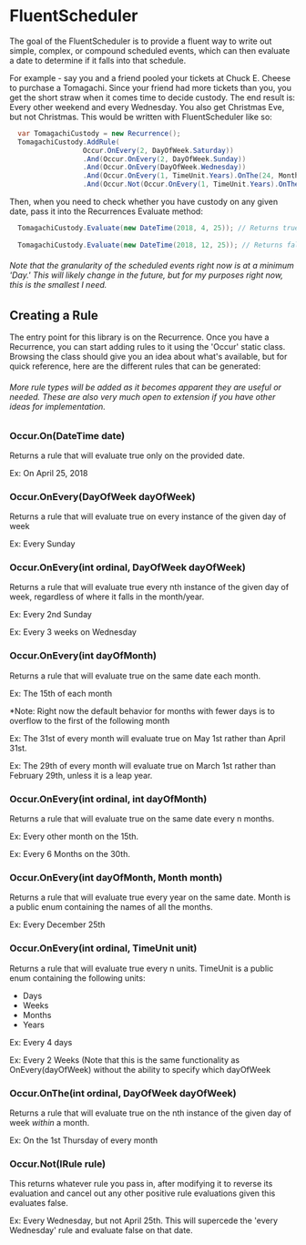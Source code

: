 # FluentScheduler
The goal of the FluentScheduler is to provide a fluent way to write out simple, complex, or compound scheduled events, which can then evaluate a date to determine if it falls into that schedule.

For example - say you and a friend pooled your tickets at Chuck E. Cheese to purchase a Tomagachi. Since your friend had more tickets than you, you get the short straw when it comes time to decide custody. The end result is:
Every other weekend and every Wednesday. You also get Christmas Eve, but not Christmas. This would be written with FluentScheduler like so:

```c#
  var TomagachiCustody = new Recurrence();
  TomagachiCustody.AddRule(
                  Occur.OnEvery(2, DayOfWeek.Saturday))
                  .And(Occur.OnEvery(2, DayOfWeek.Sunday))
                  .And(Occur.OnEvery(DayOfWeek.Wednesday))
                  .And(Occur.OnEvery(1, TimeUnit.Years).OnThe(24, Month.December))
                  .And(Occur.Not(Occur.OnEvery(1, TimeUnit.Years).OnThe(25, Month.December)));
```

Then, when you need to check whether you have custody on any given date, pass it into the Recurrences Evaluate method:

```c#
  TomagachiCustody.Evaluate(new DateTime(2018, 4, 25)); // Returns true since it is a Wednesday
  
  TomagachiCustody.Evaluate(new DateTime(2018, 12, 25)); // Returns false since it is Christmas
```
  

###### Note that the granularity of the scheduled events right now is at a minimum 'Day.' This will likely change in the future, but for my purposes right now, this is the smallest I need.

## Creating a Rule
The entry point for this library is on the Recurrence. Once you have a Recurrence, you can start adding rules to it using the 'Occur' static class.  Browsing the class should give you an idea about what's available, but for quick reference, here are the different rules that can be generated:

###### More rule types will be added as it becomes apparent they are useful or needed. These are also very much open to extension if you have other ideas for implementation.

### Occur.On(DateTime date)
Returns a rule that will evaluate true only on the provided date.

Ex: On April 25, 2018

### Occur.OnEvery(DayOfWeek dayOfWeek)
Returns a rule that will evaluate true on every instance of the given day of week

Ex: Every Sunday

### Occur.OnEvery(int ordinal, DayOfWeek dayOfWeek)
Returns a rule that will evaluate true every nth instance of the given day of week, regardless of where it falls in the month/year.

Ex: Every 2nd Sunday

Ex: Every 3 weeks on Wednesday

### Occur.OnEvery(int dayOfMonth)
Returns a rule that will evaluate true on the same date each month.

Ex: The 15th of each month

*Note: Right now the default behavior for months with fewer days is to overflow to the first of the following month

Ex: The 31st of every month will evaluate true on May 1st rather than April 31st.

Ex: The 29th of every month will evaluate true on March 1st rather than February 29th, unless it is a leap year.

### Occur.OnEvery(int ordinal, int dayOfMonth)
Returns a rule that will evaluate true on the same date every n months.

Ex: Every other month on the 15th.

Ex: Every 6 Months on the 30th.

### Occur.OnEvery(int dayOfMonth, Month month)
Returns a rule that will evaluate true every year on the same date. Month is a public enum containing the names of all the months.

Ex: Every December 25th

### Occur.OnEvery(int ordinal, TimeUnit unit)
Returns a rule that will evaluate true every n units. TimeUnit is a public enum containing the following units:
* Days
* Weeks
* Months
* Years

Ex: Every 4 days

Ex: Every 2 Weeks (Note that this is the same functionality as OnEvery(dayOfWeek) without the ability to specify which dayOfWeek

### Occur.OnThe(int ordinal, DayOfWeek dayOfWeek)
Returns a rule that will evaluate true on the nth instance of the given day of week *within* a month.

Ex: On the 1st Thursday of every month

### Occur.Not(IRule rule)
This returns whatever rule you pass in, after modifying it to reverse its evaluation and cancel out any other positive rule evaluations given this evaluates false.

Ex: Every Wednesday, but not April 25th. This will supercede the 'every Wednesday' rule and evaluate false on that date.
